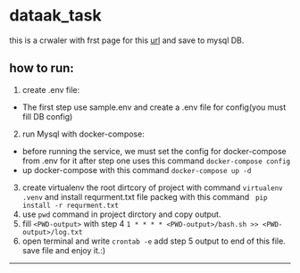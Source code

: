 # dataak_task
this is a crwaler with frst page for this [url](https://api.digikala.com/v1/categories/mobile-phone/search/?sort=4&page=1) and save to mysql DB.
## how to run:
1. create .env file:
* The first step use sample.env and create a .env file for config(you must fill DB config)
2. run Mysql with docker-compose:
* before running the service, we must set the config for docker-compose from .env for it after step one uses this command ``` docker-compose config ```
* up docker-compose with this command ``` docker-compose up -d ```
3. create virtualenv the root dirtcory of project with command ``` virtualenv .venv ``` and install requrment.txt file packeg with this command ` pip install -r requrment.txt`
4. use `pwd` command in project dirctory and copy output.
5. fill `<PWD-output>` with step 4 ` 1 * * * * <PWD-output>/bash.sh >> <PWD-output>/log.txt `
6. open terminal and write `crontab -e` add step 5 output to end of this file. save file and enjoy it.:)

----- 

